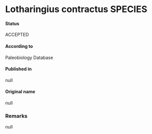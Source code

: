 Lotharingius contractus SPECIES
=======

#### Status
ACCEPTED

#### According to
Paleobiology Database

#### Published in
null

#### Original name
null

### Remarks
null